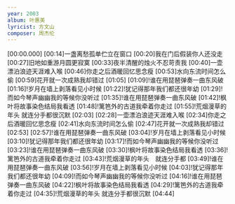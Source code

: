 ```yaml
---
year: 2003
album: 叶惠美
lyricist: 方文山
composer: 周杰伦
---
```

[00:00.000]
[00:14]一盏离愁孤单伫立在窗口
[00:20]我在门后假装你人还没走
[00:27]旧地如重游月圆更寂寞
[00:33]夜半清醒的烛火不忍苛责我
[00:40]一壶漂泊浪迹天涯难入喉
[00:46]你走之后酒暖回忆思念瘦
[00:53]水向东流时间怎么偷
[00:59]花开就一次成熟我却错过
[01:05]
[01:09]!谁在用琵琶弹奏一曲东风破
[01:16]!岁月在墙上剥落看见小时候
[01:22]!犹记得那年我们都还很年幼
[01:29]!而如今琴声幽幽我的等候你没听过
[01:35]!谁在用琵琶弹奏一曲东风破
[01:42]!枫叶将故事染色结局我看透
[01:48]!篱笆外的古道我牵着你走过
[01:55]!荒烟漫草的年头 就连分手都很沉默
[02:03]
[02:28]一壶漂泊浪迹天涯难入喉
[02:34]你走之后酒暖回忆思念瘦
[02:41]水向东流时间怎么偷
[02:47]花开就一次成熟我却错过
[02:53]
[02:57]!谁在用琵琶弹奏一曲东风破
[03:04]!岁月在墙上剥落看见小时候
[03:10]!犹记得那年我们都还很年幼
[03:17]!而如今琴声幽幽我的等候你没听过
[03:23]!谁在用琵琶弹奏一曲东风破
[03:30]!枫叶将故事染色结局我看透
[03:36]!篱笆外的古道我牵着你走过
[03:43]!荒烟漫草的年头　就连分手都
[03:49]!谁在用琵琶弹奏一曲东风破
[03:56]!岁月在墙上剥落看见小时候
[04:03]!犹记得那年我们都还很年幼
[04:09]!而如今琴声幽幽我的等候你没听过
[04:16]!谁在用琵琶弹奏一曲东风破
[04:22]!枫叶将故事染色结局我看透
[04:29]!篱笆外的古道我牵着你走过
[04:35]!荒烟漫草的年头 就连分手都很沉默
[04:44]